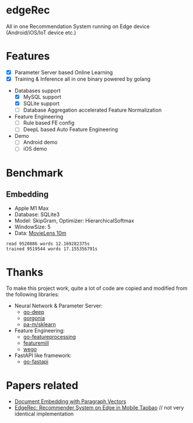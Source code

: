 # edgeRec

All in one Recommendation System running on Edge device (Android/iOS/IoT device etc.)


# Features

- [x] Parameter Server based Online Learning
- [x] Training & Inference all in one binary powered by golang
- Databases support
  - [x] MySQL support
  - [x] SQLite support
  - [ ] Database Aggregation accelerated Feature Normalization
- Feature Engineering
  - [ ] Rule based FE config
  - [ ] DeepL based Auto Feature Engineering
- Demo
  - [ ] Android demo
  - [ ] iOS demo

# Benchmark

## Embedding

- Apple M1 Max
- Database: SQLite3
- Model: SkipGram, Optimizer: HierarchicalSoftmax
- WindowSize: 5
- Data: [MovieLens 10m](https://grouplens.org/datasets/movielens/10m/)
```
read 9520886 words 12.169282375s
trained 9519544 words 17.155356791s
```

# Thanks

To make this project work, quite a lot of code are copied and modified from the following libraries:
- Neural Network & Parameter Server: 
  - [go-deep](https://github.com/patrikeh/go-deep)
  - [gorgonia](https://github.com/gorgonia/gorgonia)
  - [pa-m/sklearn](https://github.com/pa-m/sklearn)
- Feature Engineering:
  - [go-featureprocessing](https://github.com/nikolaydubina/go-featureprocessing)
  - [featuremill](https://github.com/dustin-decker/featuremill)
  - [wego](https://github.com/ynqa/wego)
- FastAPI like framework:
  - [go-fastapi](https://github.com/sashabaranov/go-fastapi)

# Papers related

- [Document Embedding with Paragraph Vectors](https://arxiv.org/abs/1507.07998)
- [EdgeRec: Recommender System on Edge in Mobile Taobao](https://arxiv.org/abs/2005.08416) // not very identical implementation